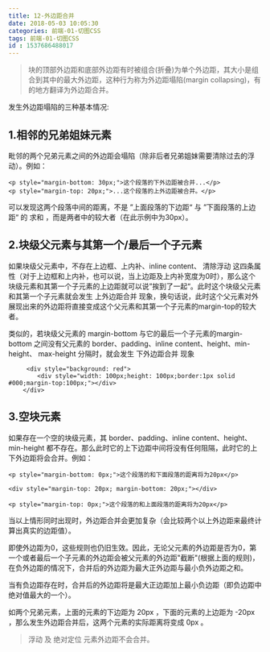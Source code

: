 ```yaml
---
title: 12-外边距合并
date: 2018-05-03 10:05:30
categories: 前端-01-切图CSS
tags: 前端-01-切图CSS
id : 1537686488017
---
```

> 块的顶部外边距和底部外边距有时被组合(折叠)为单个外边距，其大小是组合到其中的最大外边距，这种行为称为外边距塌陷(margin collapsing)，有的地方翻译为外边距合并。

发生外边距塌陷的三种基本情况:

## 1.相邻的兄弟姐妹元素
毗邻的两个兄弟元素之间的外边距会塌陷（除非后者兄弟姐妹需要清除过去的浮动）。例如：

```
<p style="margin-bottom: 30px;">这个段落的下外边距被合并...</p>
<p style="margin-top: 20px;">...这个段落的上外边距被合并。</p>
```
可以发现这两个段落中间的距离，不是 ”上面段落的下边距“ 与 ”下面段落的上边距“ 的 求和 ，而是两者中的较大者（在此示例中为30px）。

## 2.块级父元素与其第一个/最后一个子元素

如果块级父元素中，不存在上边框、上内补、inline content、 清除浮动 这四条属性（对于上边框和上内补，也可以说，当上边距及上内补宽度为0时），那么这个块级元素和其第一个子元素的上边距就可以说”挨到了一起“。此时这个块级父元素和其第一个子元素就会发生 上外边距合并 现象，换句话说，此时这个父元素对外展现出来的外边距将直接变成这个父元素和其第一个子元素的margin-top的较大者。

类似的，若块级父元素的 margin-bottom 与它的最后一个子元素的margin-bottom 之间没有父元素的 border、padding、inline content、height、min-height、 max-height 分隔时，就会发生 下外边距合并 现象


```
	 <div style="background: red">
		<div style="width: 100px;height: 100px;border:1px solid #000;margin-top:100px;"></div>
	</div> 
```
## 3.空块元素
如果存在一个空的块级元素，其 border、padding、inline content、height、min-height 都不存在。那么此时它的上下边距中间将没有任何阻隔，此时它的上下外边距将会合并。例如：

```
<p style="margin-bottom: 0px;">这个段落的和下面段落的距离将为20px</p>

<div style="margin-top: 20px; margin-bottom: 20px;"></div>

<p style="margin-top: 0px;">这个段落的和上面段落的距离将为20px</p>
```

当以上情形同时出现时，外边距合并会更加复杂（会比较两个以上外边距来最终计算出真实的边距值）。

即使外边距为0，这些规则也仍旧生效。因此，无论父元素的外边距是否为0，第一个或者最后一个子元素的外边距会被父元素的外边距"截断"(根据上面的规则)，在负外边距的情况下，合并后的外边距为最大正外边距与最小负外边距之和。

当有负边距存在时，合并后的外边距将是最大正边距加上最小负边距（即负边距中绝对值最大的一个）。

如两个兄弟元素，上面的元素的下边距为 20px ，下面的元素的上边距为 -20px ，那么发生外边距合并后，这两个元素的实际距离将变成 0px 。

> 浮动 及 绝对定位 元素外边距不会合并。